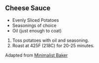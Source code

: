 ## Cheese Sauce

* Evenly Sliced Potatoes
* Seasonings of choice
* Oil (just enough to coat)

1. Toss potatoes with oil and seasoning.
2. Roast at 425F (218C) for 20-25 minutes.

Adapted from [Minimalist Baker](https://minimalistbaker.com/perfect-roasted-potatoes/)
